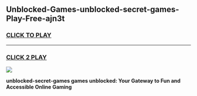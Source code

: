 
## Unblocked-Games-unblocked-secret-games-Play-Free-ajn3t
<h3>
<a href="https://premium76.site?title=unblocked-secret-games&ref=17A">CLICK TO PLAY</a></h3>
<hr>

<h3>
<a href="https://premium76.site?title=unblocked-secret-games&ref=17A">CLICK 2 PLAY</a>
  
</h3>

<a href="https://premium76.site?title=unblocked-secret-games&ref=17A"><img src="https://clearcache.store/games.png"></a>


**unblocked-secret-games games unblocked: Your Gateway to Fun and Accessible Online Gaming**
